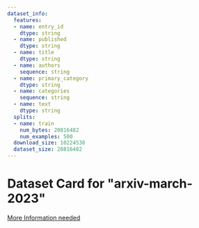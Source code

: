 ```yaml
---
dataset_info:
  features:
  - name: entry_id
    dtype: string
  - name: published
    dtype: string
  - name: title
    dtype: string
  - name: authors
    sequence: string
  - name: primary_category
    dtype: string
  - name: categories
    sequence: string
  - name: text
    dtype: string
  splits:
  - name: train
    num_bytes: 20816482
    num_examples: 500
  download_size: 10224538
  dataset_size: 20816482
---
```

# Dataset Card for "arxiv-march-2023"

[More Information needed](https://github.com/huggingface/datasets/blob/main/CONTRIBUTING.md#how-to-contribute-to-the-dataset-cards)